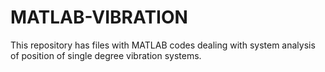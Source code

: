 # MATLAB-VIBRATION
This repository has files with MATLAB codes dealing with system analysis of position of single degree vibration systems.
